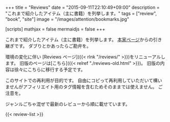 +++
title = "Reviews"
date = "2015-09-11T22:10:49+09:00"
description = "これまで紹介したアイテム（主に書籍）を列挙します。"
tags = ["review", "book", "site"]
image = "/images/attention/bookmarks.jpg"

[scripts]
  mathjax = false
  mermaidjs = false
+++

これまで紹介したアイテム（主に書籍）を列挙します。
[本家ページ](https://baldanders.info/spiegel/archive/reviews.shtml)からの引き継ぎです。
ダブりとかあったらご勘弁を。

環境の変化に伴い [Reviews ページ]({{< rlnk "/reviews/" >}})をリニューアルします。
旧版のページは[こちら]({{< relref "./reviews-old.html" >}})。
旧版の内容は徐々にこちらに移行する予定です。

このサイトでの再利用が目的です。
自由にコピって再利用していただいて構いませんがアフィリエイト用のタグ情報を含むためそのままでは使えません。
ご注意を。

ジャンルごちゃ混ぜで最新のレビューから順に載せています。

{{< review-list >}}
